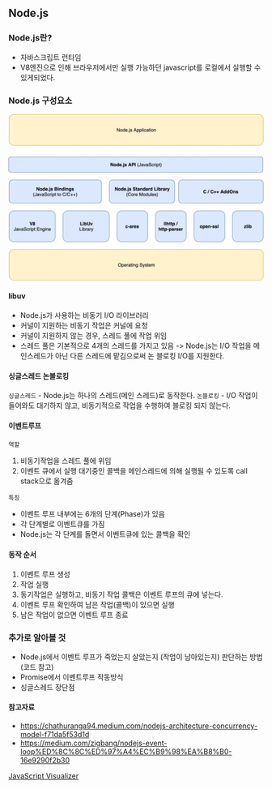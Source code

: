 ## Node.js

### Node.js란?

- 자바스크립트 런타임
- V8엔진으로 인해 브라우저에서만 실행 가능하던 javascript를 로컬에서 실행할 수 있게되었다.

### Node.js 구성요소

![Node.js 구성요소](./../../image/nodejs-architecture.webp)

#### libuv

- Node.js가 사용하는 비동기 I/O 라이브러리
- 커널이 지원하는 비동기 작업은 커널에 요청
- 커널이 지원하지 않는 경우, 스레드 풀에 작업 위임
- 스레드 풀은 기본적으로 4개의 스레드를 가지고 있음
  -> Node.js는 I/O 작업을 메인스레드가 아닌 다른 스레드에 맡김으로써 논 블로킹 I/O를 지원한다.

#### 싱글스레드 논블로킹

`싱글스레드` - Node.js는 하나의 스레드(메인 스레드)로 동작한다.
`논블로킹` - I/O 작업이 들어와도 대기하지 않고, 비동기적으로 작업을 수행하여 블로킹 되지 않는다.

#### 이벤트루프

`역할`

1. 비동기작업을 스레드 풀에 위임
2. 이벤트 큐에서 실행 대기중인 콜백을 메인스레드에 의해 실행될 수 있도록 call stack으로 옮겨줌

`특징`

- 이벤트 루프 내부에는 6개의 단계(Phase)가 있음
- 각 단계별로 이벤트큐를 가짐
- Node.js는 각 단계를 돌면서 이벤트큐에 있는 콜백을 확인

#### 동작 순서

1. 이벤트 루프 생성
2. 작업 실행
3. 동기작업은 실행하고, 비동기 작업 콜백은 이벤트 루프의 큐에 넣는다.
4. 이벤트 루프 확인하여 남은 작업(콜백)이 있으면 실행
5. 남은 작업이 없으면 이벤트 루프 종료

### 추가로 알아볼 것

- Node.js에서 이벤트 루프가 죽었는지 살았는지 (작업이 남아있는지) 판단하는 방법 (코드 참고)
- Promise에서 이벤트루프 작동방식
- 싱글스레드 장단점

#### 참고자료

- https://chathuranga94.medium.com/nodejs-architecture-concurrency-model-f71da5f53d1d
- https://medium.com/zigbang/nodejs-event-loop%ED%8C%8C%ED%97%A4%EC%B9%98%EA%B8%B0-16e9290f2b30

[JavaScript Visualizer](https://www.jsv9000.app/)
